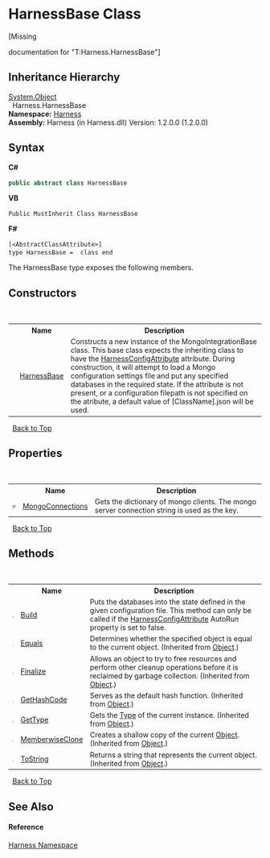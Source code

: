 # HarnessBase Class
 

\[Missing <summary> documentation for "T:Harness.HarnessBase"\]


## Inheritance Hierarchy
<a href="http://msdn2.microsoft.com/en-us/library/e5kfa45b" target="_blank">System.Object</a><br />&nbsp;&nbsp;Harness.HarnessBase<br />
**Namespace:**&nbsp;<a href="c306edfe-5c5e-b933-d794-fef44c8f4ffc">Harness</a><br />**Assembly:**&nbsp;Harness (in Harness.dll) Version: 1.2.0.0 (1.2.0.0)

## Syntax

**C#**<br />
``` C#
public abstract class HarnessBase
```

**VB**<br />
``` VB
Public MustInherit Class HarnessBase
```

**F#**<br />
``` F#
[<AbstractClassAttribute>]
type HarnessBase =  class end
```

The HarnessBase type exposes the following members.


## Constructors
&nbsp;<table><tr><th></th><th>Name</th><th>Description</th></tr><tr><td>![Protected method](media/protmethod.gif "Protected method")</td><td><a href="8848388b-6acc-7d5f-9c98-b9b995320997">HarnessBase</a></td><td>
Constructs a new instance of the MongoIntegrationBase class. This base class expects the inheriting class to have the <a href="55e51d1d-dcc4-a189-4721-f8dcf43921a2">HarnessConfigAttribute</a> attribute. During construction, it will attempt to load a Mongo configuration settings file and put any specified databases in the required state. If the attribute is not present, or a configuration filepath is not specified on the atribute, a default value of [ClassName].json will be used.</td></tr></table>&nbsp;
<a href="#harnessbase-class">Back to Top</a>

## Properties
&nbsp;<table><tr><th></th><th>Name</th><th>Description</th></tr><tr><td>![Public property](media/pubproperty.gif "Public property")</td><td><a href="dea745b2-ebcd-ad72-0b09-aaed533514bb">MongoConnections</a></td><td>
Gets the dictionary of mongo clients. The mongo server connection string is used as the key.</td></tr></table>&nbsp;
<a href="#harnessbase-class">Back to Top</a>

## Methods
&nbsp;<table><tr><th></th><th>Name</th><th>Description</th></tr><tr><td>![Public method](media/pubmethod.gif "Public method")</td><td><a href="a243debb-88a5-1672-bf58-ede1360b0d3a">Build</a></td><td>
Puts the databases into the state defined in the given configuration file. This method can only be called if the <a href="55e51d1d-dcc4-a189-4721-f8dcf43921a2">HarnessConfigAttribute</a> AutoRun property is set to false.</td></tr><tr><td>![Public method](media/pubmethod.gif "Public method")</td><td><a href="http://msdn2.microsoft.com/en-us/library/bsc2ak47" target="_blank">Equals</a></td><td>
Determines whether the specified object is equal to the current object.
 (Inherited from <a href="http://msdn2.microsoft.com/en-us/library/e5kfa45b" target="_blank">Object</a>.)</td></tr><tr><td>![Protected method](media/protmethod.gif "Protected method")</td><td><a href="http://msdn2.microsoft.com/en-us/library/4k87zsw7" target="_blank">Finalize</a></td><td>
Allows an object to try to free resources and perform other cleanup operations before it is reclaimed by garbage collection.
 (Inherited from <a href="http://msdn2.microsoft.com/en-us/library/e5kfa45b" target="_blank">Object</a>.)</td></tr><tr><td>![Public method](media/pubmethod.gif "Public method")</td><td><a href="http://msdn2.microsoft.com/en-us/library/zdee4b3y" target="_blank">GetHashCode</a></td><td>
Serves as the default hash function.
 (Inherited from <a href="http://msdn2.microsoft.com/en-us/library/e5kfa45b" target="_blank">Object</a>.)</td></tr><tr><td>![Public method](media/pubmethod.gif "Public method")</td><td><a href="http://msdn2.microsoft.com/en-us/library/dfwy45w9" target="_blank">GetType</a></td><td>
Gets the <a href="http://msdn2.microsoft.com/en-us/library/42892f65" target="_blank">Type</a> of the current instance.
 (Inherited from <a href="http://msdn2.microsoft.com/en-us/library/e5kfa45b" target="_blank">Object</a>.)</td></tr><tr><td>![Protected method](media/protmethod.gif "Protected method")</td><td><a href="http://msdn2.microsoft.com/en-us/library/57ctke0a" target="_blank">MemberwiseClone</a></td><td>
Creates a shallow copy of the current <a href="http://msdn2.microsoft.com/en-us/library/e5kfa45b" target="_blank">Object</a>.
 (Inherited from <a href="http://msdn2.microsoft.com/en-us/library/e5kfa45b" target="_blank">Object</a>.)</td></tr><tr><td>![Public method](media/pubmethod.gif "Public method")</td><td><a href="http://msdn2.microsoft.com/en-us/library/7bxwbwt2" target="_blank">ToString</a></td><td>
Returns a string that represents the current object.
 (Inherited from <a href="http://msdn2.microsoft.com/en-us/library/e5kfa45b" target="_blank">Object</a>.)</td></tr></table>&nbsp;
<a href="#harnessbase-class">Back to Top</a>

## See Also


#### Reference
<a href="c306edfe-5c5e-b933-d794-fef44c8f4ffc">Harness Namespace</a><br />